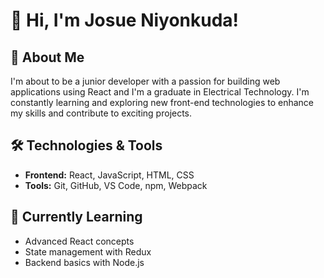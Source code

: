 # 👋 Hi, I'm Josue Niyonkuda!

## 🚀 About Me
I'm about to be a junior developer with a passion for building web applications using React and I'm a graduate in Electrical Technology. 
I'm constantly learning and exploring new front-end technologies to enhance my skills and contribute to exciting projects.

## 🛠️ Technologies & Tools
- **Frontend:** React, JavaScript, HTML, CSS
- **Tools:** Git, GitHub, VS Code, npm, Webpack

## 🌱 Currently Learning
- Advanced React concepts
- State management with Redux
- Backend basics with Node.js
